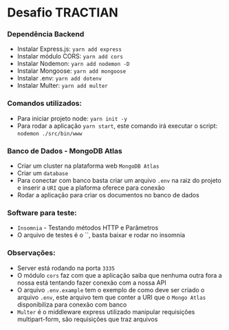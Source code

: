 # Desafio TRACTIAN

### Dependência Backend
- Instalar Express.js: `yarn add express`
- Instalar módulo CORS: `yarn add cors`
- Instalar Nodemon: `yarn add nodemon -D`
- Instalar Mongoose: `yarn add mongoose`
- Instalar .env: `yarn add dotenv`
- Instalar Multer: `yarn add multer`

### Comandos utilizados:
- Para iniciar projeto node: `yarn init -y`
- Para rodar a aplicação `yarn start`, este comando irá executar o script: `nodemon ./src/bin/www`

### Banco de Dados - MongoDB Atlas
- Criar um cluster na plataforma web `MongoDB Atlas`
- Criar um `database`
- Para conectar com banco basta criar um arquivo `.env` na raiz do projeto e inserir a `URI` que a plaforma oferece para conexão
- Rodar a aplicação para criar os documentos no banco de dados

### Software para teste:
- `Insomnia` - Testando métodos HTTP e Parâmetros
- O arquivo de testes é o ``, basta baixar e rodar no insomnia

### Observações:
- Server está rodando na porta `3335`
- O módulo `cors` faz com que a aplicação saiba que nenhuma outra fora a nossa está tentando fazer conexão com a nossa API
- O arquivo `.env.example` tem o exemplo de como deve ser criado o arquivo `.env`, este arquivo tem que conter a URI que o `Mongo Atlas` disponibiliza para conexão com banco
- `Multer` é o middleware express utilizado manipular requisições multipart-form, são requisições que traz arquivos